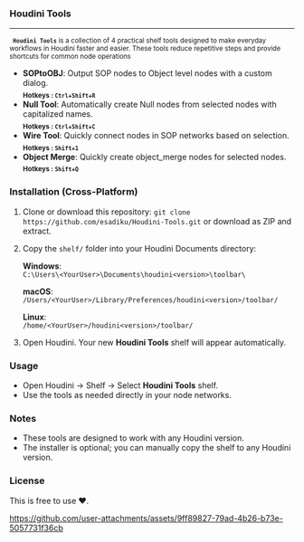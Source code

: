 ### Houdini Tools ###
---
<small> **``` Houdini Tools```** is a collection of 4 practical shelf tools designed to make everyday workflows in Houdini faster and easier. These tools reduce repetitive steps and provide shortcuts for common node operations</small>

- **SOPtoOBJ**: Output SOP nodes to Object level nodes with a custom dialog.<br> <sub> **Hotkeys : ```Ctrl+Shift+R```**</sub>
- **Null Tool**: Automatically create Null nodes from selected nodes with capitalized names.<br> <sub> **Hotkeys : ```Ctrl+Shift+C```**</sub>
- **Wire Tool**: Quickly connect nodes in SOP networks based on selection. <br> <sub> **Hotkeys :  ```Shift+1```**</sub>
- **Object Merge**: Quickly create object_merge nodes for selected nodes.  <br> <sub> **Hotkeys :  ```Shift+Q```**</sub>

### Installation (Cross-Platform)

1. Clone or download this repository:
   `git clone https://github.com/esadiku/Houdini-Tools.git`
   or download as ZIP and extract.

2. Copy the `shelf/` folder into your Houdini Documents directory:

   **Windows**:  
   `C:\Users\<YourUser>\Documents\houdini<version>\toolbar\`

   **macOS**:  
   `/Users/<YourUser>/Library/Preferences/houdini<version>/toolbar/`

   **Linux**:  
   `/home/<YourUser>/houdini<version>/toolbar/`


3. Open Houdini. Your new **Houdini Tools** shelf will appear automatically.

### Usage

- Open Houdini → Shelf → Select **Houdini Tools** shelf.
- Use the tools as needed directly in your node networks.

### Notes

- These tools are designed to work with any Houdini version.
- The installer is optional; you can manually copy the shelf to any Houdini version.

### License

This is free to use ❤️.

https://github.com/user-attachments/assets/9ff89827-79ad-4b26-b73e-5057731f36cb

